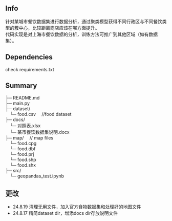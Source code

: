 ## Info
针对某城市餐饮数据集进行数据分析，通过聚类模型获得不同行政区与不同餐饮类型的簇中心，比较距离商店应该在哪方面提升。 \
代码实现是对上海市餐饮数据的分析，训练方法可推广到其他区域（如有数据集）。

## Dependencies
check requirements.txt
## Summary
├─ README.md \
├─ main.py \
├─ dataset/ \
&emsp;└─ food.csv &emsp;//food dataset \
├─ docs/ \
&emsp;└─ 对照表.xlsx \
&emsp;└─ 某市餐饮数据集说明.docx \
├─ map/ &emsp;// map files \
&emsp;└─ food.cpg \
&emsp;└─ food.dbf \
&emsp;└─ food.prj \
&emsp;└─ food.shp \
&emsp;└─ food.shx \
├─ src/ \
&emsp;└─ geopandas_test.ipynb 
## 更改
 - 24.8.19 清理无用文件，加入官方食物数据集和处理好的地图文件
 - 24.8.17 精简dataset dir，增添docs dir存放说明文件

